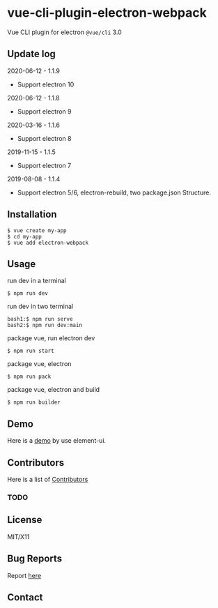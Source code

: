 # vue-cli-plugin-electron-webpack

Vue CLI plugin for electron `@vue/cli` 3.0

## Update log
2020-06-12 - 1.1.9
- Support electron 10

2020-06-12 - 1.1.8
- Support electron 9

2020-03-16 - 1.1.6
- Support electron 8

2019-11-15 - 1.1.5
- Support electron 7

2019-08-08 - 1.1.4
- Support electron 5/6, electron-rebuild, two package.json Structure.

## Installation

    $ vue create my-app
    $ cd my-app
    $ vue add electron-webpack

## Usage

run dev in a terminal

    $ npm run dev

run dev in two terminal

    bash1:$ npm run serve
    bash2:$ npm run dev:main

package vue, run electron dev

    $ npm run start

package vue, electron

    $ npm run pack

package vue, electron and build

    $ npm run builder

## Demo
Here is a [demo](https://github.com/jummyliu/electron-vue-with-elementui-demo) by use element-ui.

## Contributors
Here is a list of [Contributors](https://github.com/jummyliu/vue-cli-plugin-electron-webpack/graphs/contributors)

### TODO

## License
MIT/X11

## Bug Reports

Report [here](https://github.com/jummyliu/vue-cli-plugin-electron-webpack/issues)

## Contact
